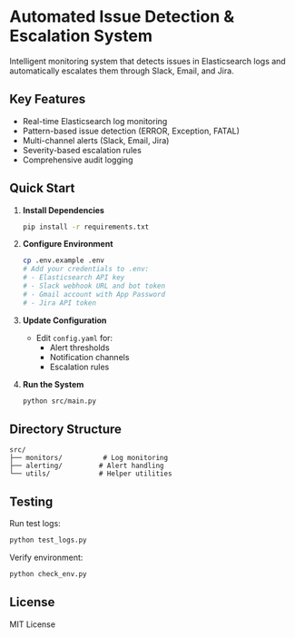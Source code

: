 # Automated Issue Detection & Escalation System

Intelligent monitoring system that detects issues in Elasticsearch logs and automatically escalates them through Slack, Email, and Jira.

## Key Features

- Real-time Elasticsearch log monitoring
- Pattern-based issue detection (ERROR, Exception, FATAL)
- Multi-channel alerts (Slack, Email, Jira)
- Severity-based escalation rules
- Comprehensive audit logging

## Quick Start

1. **Install Dependencies**
   ```bash
   pip install -r requirements.txt
   ```

2. **Configure Environment**
   ```bash
   cp .env.example .env
   # Add your credentials to .env:
   # - Elasticsearch API key
   # - Slack webhook URL and bot token
   # - Gmail account with App Password
   # - Jira API token
   ```

3. **Update Configuration**
   - Edit `config.yaml` for:
     - Alert thresholds
     - Notification channels
     - Escalation rules

4. **Run the System**
   ```bash
   python src/main.py
   ```

## Directory Structure
```
src/
├── monitors/          # Log monitoring
├── alerting/         # Alert handling
└── utils/            # Helper utilities
```

## Testing

Run test logs:
```bash
python test_logs.py
```

Verify environment:
```bash
python check_env.py
```

## License

MIT License 